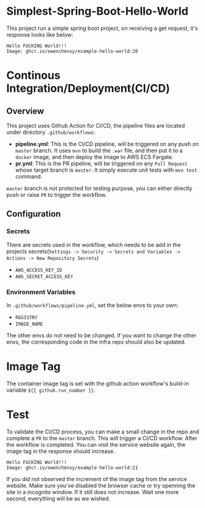 # Simplest-Spring-Boot-Hello-World
This project run a simple spring boot project, on receiving a get request, it's response looks like below:
```
Hello FUCKING World!!!
Image: ghcr.io/owenchenxy/example-hello-world:20
```

# Continous Integration/Deployment(CI/CD)
## Overview
This project uses Github Action for CI/CD, the pipeline files are located under directory `.github/workflows`:
- **pipeline.yml**: This is the CI/CD pipeline, will be triggered on any push on `master` branch. It uses `mvn` to build the `.war` file, and then put it to a `docker` image, and then deploy the image to AWS ECS Fargate.
- **pr.yml**: This is the PR pipeline, will be triggered on any `Pull Request` whose target branch is `master`. It simply execute unit tests with `mvn test` command.

`master` branch is not protected for testing purpose, you can either directly push or raise `PR` to trigger the workflow.

## Configuration
### Secrets
There are secrets used in the workflow, which needs to be add in the projects secrets(`Settings -> Security -> Secrets and Variables -> Actions -> New Repository Secrets`)
- `AWS_ACCESS_KEY_ID`
- `AWS_SECRET_ACCESS_KEY`

### Environment Variables
In `.github/workflows/pipeline.yml`, set the below envs to your own:
- `REGISTRY`
- `IMAGE_NAME`

The other envs do not need to be changed. If you want to change the other envs, the corresponding code in the infra repo should also be updated.

# Image Tag
The container image tag is set with the github action workflow's build-in variable `${{ github.run_number }}`.

# Test
To validate the CI/CD process, you can make a small change in the repo and complete a `PR` to the `master` branch. This will trigger a CI/CD workflow. After the workflow is completed. You can visit the service website again, the image tag in the response should increase.

```
Hello FUCKING World!!!
Image: ghcr.io/owenchenxy/example-hello-world:21
```

If you did not observed the increment of the image tag from the service website. Make sure you've disabled the browser cache or try openning the site in a incognito window. If it still does not increase. Wait one more second, everything will be as we wished.
